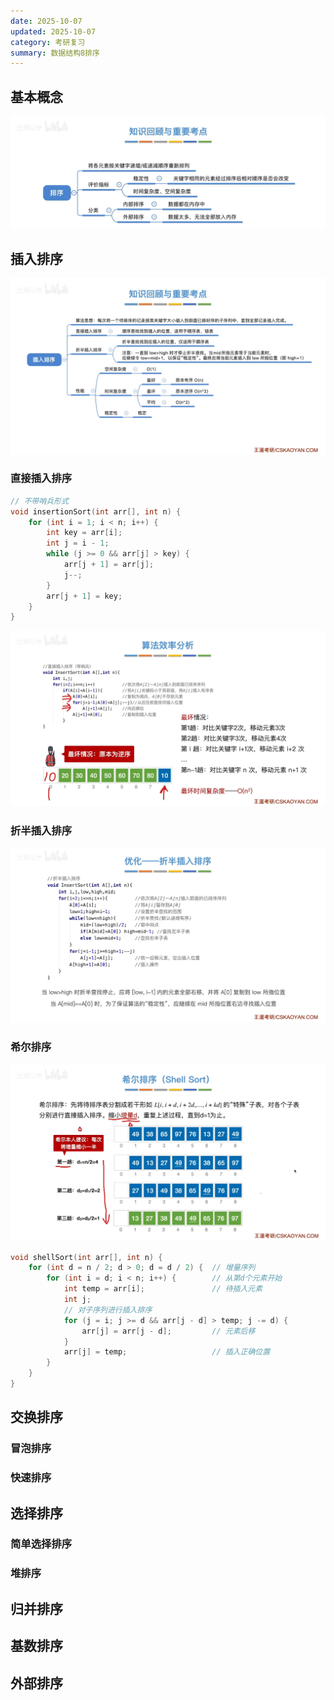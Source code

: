 ```yaml
---
date: 2025-10-07
updated: 2025-10-07
category: 考研复习
summary: 数据结构8排序
---
```


## 基本概念

![排序基本概念](./../../public/assets/数据结构/排序基本概念.png)



## 插入排序

![插入排序](./../../public/assets/数据结构/插入排序.png)

### 直接插入排序

```c++
// 不带哨兵形式
void insertionSort(int arr[], int n) {
    for (int i = 1; i < n; i++) {
        int key = arr[i];
        int j = i - 1;
        while (j >= 0 && arr[j] > key) {
            arr[j + 1] = arr[j];
            j--;
        }
        arr[j + 1] = key;
    }
}
```





![直接插入排序](./../../public/assets/数据结构/直接插入排序.png)





### 折半插入排序

![折半插入排序](./../../public/assets/数据结构/折半插入排序.png)

### 希尔排序

![希尔排序图示](./../../public/assets/数据结构/希尔排序图示.png)



```c++
void shellSort(int arr[], int n) {
    for (int d = n / 2; d > 0; d = d / 2) {  // 增量序列
        for (int i = d; i < n; i++) {        // 从第d个元素开始
            int temp = arr[i];               // 待插入元素
            int j;
            // 对子序列进行插入排序
            for (j = i; j >= d && arr[j - d] > temp; j -= d) {
                arr[j] = arr[j - d];         // 元素后移
            }
            arr[j] = temp;                   // 插入正确位置
        }
    }
}
```







## 交换排序

### 冒泡排序



### 快速排序



## 选择排序

### 简单选择排序



### 堆排序



## 归并排序





## 基数排序



## 外部排序

